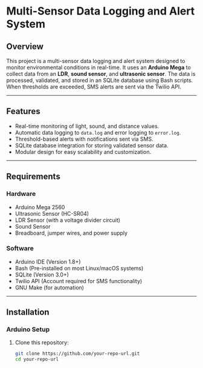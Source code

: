 # Multi-Sensor Data Logging and Alert System

## Overview
This project is a multi-sensor data logging and alert system designed to monitor environmental conditions in real-time. It uses an **Arduino Mega** to collect data from an **LDR**, **sound sensor**, and **ultrasonic sensor**. The data is processed, validated, and stored in an SQLite database using Bash scripts. When thresholds are exceeded, SMS alerts are sent via the Twilio API.

---

## Features
- Real-time monitoring of light, sound, and distance values.
- Automatic data logging to `data.log` and error logging to `error.log`.
- Threshold-based alerts with notifications sent via SMS.
- SQLite database integration for storing validated sensor data.
- Modular design for easy scalability and customization.

---

## Requirements

### Hardware
- Arduino Mega 2560
- Ultrasonic Sensor (HC-SR04)
- LDR Sensor (with a voltage divider circuit)
- Sound Sensor
- Breadboard, jumper wires, and power supply

### Software
- Arduino IDE (Version 1.8+)
- Bash (Pre-installed on most Linux/macOS systems)
- SQLite (Version 3.0+)
- Twilio API (Account required for SMS functionality)
- GNU Make (for automation)

---

## Installation

### Arduino Setup
1. Clone this repository:
   ```bash
   git clone https://github.com/your-repo-url.git
   cd your-repo-url
